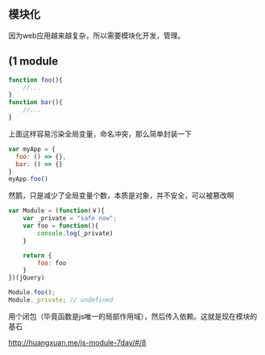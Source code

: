 ## 模块化
因为web应用越来越复杂，所以需要模块化开发，管理。


## (1 module
```js
function foo(){
    //...
}
function bar(){
    //...
}
```
上面这样容易污染全局变量，命名冲突，那么简单封装一下

```js
var myApp = {
  foo: () => {},
  bar: () => {}
}
myApp.foo()
```
然鹅，只是减少了全局变量个数，本质是对象，并不安全，可以被篡改啊

```js
var Module = (function(￥){
    var _private = "safe now";
    var foo = function(){
        console.log(_private)
    }

    return {
        foo: foo
    }
})(jQuery)

Module.foo();
Module._private; // undefined
```
用个闭包（毕竟函数是js唯一的局部作用域），然后传入依赖。这就是现在模块的基石

http://huangxuan.me/js-module-7day/#/8
